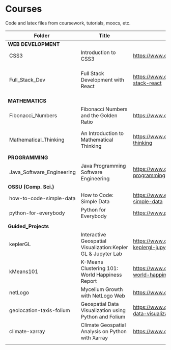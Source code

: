# Courses

Code and latex files from coursework, tutorials, moocs, etc.

| **Folder** | **Title** | **Source** | **Skills / Tools** |
|---|---|---|---|
| **WEB DEVELOPMENT** |
| &nbsp;CSS3 | Introduction to CSS3 | https://www.coursera.org/learn/introcss | CSS, Web Design |
| &nbsp;Full_Stack_Dev | Full Stack Development with React | https://www.coursera.org/specializations/full-stack-react | Bootstrap, Node.js, jQuery, SASS, Express.js |
| **MATHEMATICS** |
| &nbsp;Fibonacci_Numbers | Fibonacci Numbers and the Golden Ratio | https://www.coursera.org/learn/introcss | Mathematics, Proofs |
| &nbsp;Mathematical_Thinking | An Introduction to Mathematical Thinking | https://www.coursera.org/learn/mathematical-thinking | Number Theory, Real Analysis, Logic |
| **PROGRAMMING** |
| &nbsp;Java_Software_Engineering | Java Programming Software Engineering | https://www.coursera.org/specializations/java-programming | Java, Algorithms |
| **OSSU (Comp. Sci.)** |
| &nbsp;how-to-code-simple-data | How to Code: Simple Data | https://www.edx.org/course/how-to-code-simple-data | Algorithms |
| &nbsp;python-for-everybody | Python for Everybody | https://www.py4e.com/lessons | Python |
|  |  |  |  |
| **Guided_Projects** |
| &nbsp;keplerGL | Interactive Geospatial Visualization:Kepler GL & Jupyter Lab | https://www.coursera.org/projects/geospatial-keplergl-jupyter | KeplerGL, GIS |
| &nbsp;kMeans101 | K-Means Clustering 101: World Happiness Report | https://www.coursera.org/projects/clustering-world-happiness-reports | Python, Machine Learning |
| &nbsp;netLogo | Mycelium Growth with NetLogo Web | https://www.coursera.org/projects/mycelium | NetLogo, Simulation |
| &nbsp;geolocation-taxis-folium | Geospatial Data Visualization using Python and Folium | https://www.coursera.org/projects/geospatial-data-visualization-using-python-and-folium | Folium, Pandas |
| &nbsp;climate-xarray | Climate Geospatial Analysis on Python with Xarray | https://www.coursera.org/projects/xarray | Python Xarray |
|  |  |  |  |




